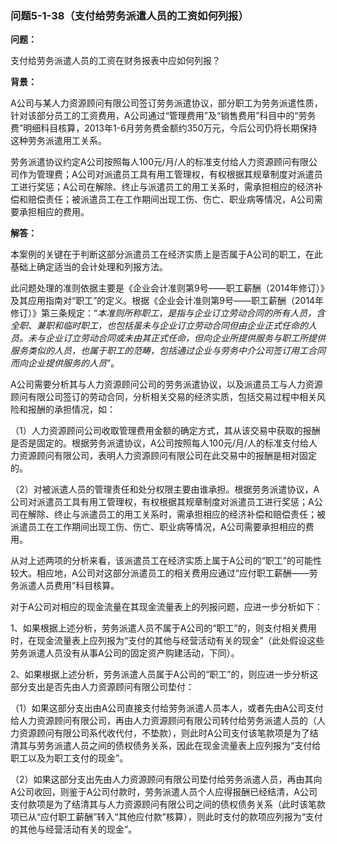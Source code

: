 ### 问题5-1-38（支付给劳务派遣人员的工资如何列报）

**问题：**

支付给劳务派遣人员的工资在财务报表中应如何列报？

**背景：**

A公司与某人力资源顾问有限公司签订劳务派遣协议，部分职工为劳务派遣性质，针对该部分员工的工资费用，A公司通过“管理费用”及“销售费用”科目中的“劳务费”明细科目核算，2013年1-6月劳务费金额约350万元，今后公司仍将长期保持这种劳务派遣用工关系。

劳务派遣协议约定A公司按照每人100元/月/人的标准支付给人力资源顾问有限公司作为管理费；A公司对派遣员工具有用工管理权，有权根据其规章制度对派遣员工进行奖惩；A公司在解除、终止与派遣员工的用工关系时，需承担相应的经济补偿和赔偿责任；被派遣员工在工作期间出现工伤、伤亡、职业病等情况，A公司需要承担相应的费用。

**解答：**

本案例的关键在于判断这部分派遣员工在经济实质上是否属于A公司的职工，在此基础上确定适当的会计处理和列报方法。

此问题处理的准则依据主要是《企业会计准则第9号——职工薪酬（2014年修订）》及其应用指南对“职工”的定义。根据《企业会计准则第9号——职工薪酬（2014年修订）》第三条规定：“*本准则所称职工，是指与企业订立劳动合同的所有人员，含全职、兼职和临时职工，也包括虽未与企业订立劳动合同但由企业正式任命的人员。未与企业订立劳动合同或未由其正式任命，但向企业所提供服务与职工所提供服务类似的人员，也属于职工的范畴，包括通过企业与劳务中介公司签订用工合同而向企业提供服务的人员*”。

A公司需要分析其与人力资源顾问公司的劳务派遣协议，以及派遣员工与人力资源顾问有限公司签订的劳动合同，分析相关交易的经济实质，包括交易过程中相关风险和报酬的承担情况，如：

（1）人力资源顾问公司收取管理费用金额的确定方式，其从该交易中获取的报酬是否是固定的。根据劳务派遣协议，A公司按照每人100元/月/人的标准支付给人力资源顾问有限公司，表明人力资源顾问有限公司在此交易中的报酬是相对固定的。

（2）对被派遣人员的管理责任和处分权限主要由谁承担。根据劳务派遣协议，A公司对派遣员工具有用工管理权，有权根据其规章制度对派遣员工进行奖惩；A公司在解除、终止与派遣员工的用工关系时，需承担相应的经济补偿和赔偿责任；被派遣员工在工作期间出现工伤、伤亡、职业病等情况，A公司需要承担相应的费用。

从对上述两项的分析来看，该派遣员工在经济实质上属于A公司的“职工”的可能性较大。相应地，A公司对这部分派遣员工的相关费用应通过“应付职工薪酬——劳务派遣人员费用”科目核算。

对于A公司对相应的现金流量在其现金流量表上的列报问题，应进一步分析如下：

1、如果根据上述分析，劳务派遣人员不属于A公司的“职工”的，则支付相关费用时，在现金流量表上应列报为“支付的其他与经营活动有关的现金”（此处假设这些劳务派遣人员没有从事A公司的固定资产购建活动，下同）。

2、如果根据上述分析，劳务派遣人员属于A公司的“职工”的，则应进一步分析这部分支出是否先由人力资源顾问有限公司垫付：

（1）如果这部分支出由A公司直接支付给劳务派遣人员本人，或者先由A公司支付给人力资源顾问有限公司，再由人力资源顾问有限公司转付给劳务派遣人员的（人力资源顾问有限公司系代收代付，不垫款），则此时A公司支付该笔款项是为了结清其与劳务派遣人员之间的债权债务关系，因此在现金流量表上应列报为“支付给职工以及为职工支付的现金”。

（2）如果这部分支出先由人力资源顾问有限公司垫付给劳务派遣人员，再由其向A公司收回，则鉴于A公司付款时，劳务派遣人员个人应得报酬已经结清，A公司支付款项是为了结清其与人力资源顾问有限公司之间的债权债务关系（此时该笔款项已从“应付职工薪酬”转入“其他应付款”核算），则此时支付的款项应列报为“支付的其他与经营活动有关的现金”。